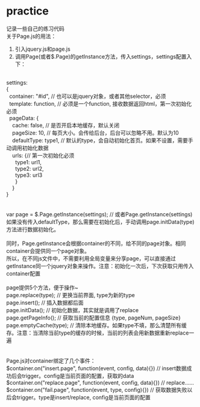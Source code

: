 # practice
记录一些自己的练习代码
<br>
关于Page.js的用法：<br>
1. 引入jquery.js和page.js<br>
2. 调用Page(或者$.Page)的getInstance方法，传入settings，settings配置入下：<br>
<br>
settings:<br>
{<br>
&nbsp;&nbsp;container: "#id", // 也可以是jquery对象，或者其他selector，必须<br>
&nbsp;&nbsp;template: function, // 必须是一个function, 接收数据返回html，第一次初始化必须<br>
&nbsp;&nbsp;pageData: {<br>
&nbsp;&nbsp;&nbsp;&nbsp;cache: false, // 是否开启本地缓存，默认关闭<br>
&nbsp;&nbsp;&nbsp;&nbsp;pageSize: 10, // 每页大小。会传给后台，后台可以忽略不用。默认为10<br>
&nbsp;&nbsp;&nbsp;&nbsp;defaultType: type1, // 默认的type，会自动初始化首页。如果不设置，需要手动调用初始化数据<br>
&nbsp;&nbsp;&nbsp;&nbsp;urls: {// 第一次初始化必须<br> 
&nbsp;&nbsp;&nbsp;&nbsp;&nbsp;&nbsp;type1: url1,<br> 
&nbsp;&nbsp;&nbsp;&nbsp;&nbsp;&nbsp;type2: url2,<br>
&nbsp;&nbsp;&nbsp;&nbsp;&nbsp;&nbsp;type3: url3<br>
&nbsp;&nbsp;&nbsp;&nbsp;&nbsp;&nbsp;}<br>
&nbsp;&nbsp;&nbsp;&nbsp;}<br>
}<br>
<br>
<br>
var page = $.Page.getInstance(settings); // 或者Page.getInstance(settings)<br>
如果没有传入defaultType，那么需要在初始化后，手动调用page.initData(type)方法进行数据初始化。<br>
<br>
同时，Page.getInstance会根据container的不同，给不同的page对象。相同container会提供同一个page对象。<br>
所以，在不同js文件中，不需要利用全局变量来分享page，可以直接通过getInstance同一个jquery对象来操作。注意：初始化一次后，下次获取只用传入container配置<br>
<br>
page提供5个方法，便于操作~<br>
page.replace(type); // 更换当前界面, type为新的type<br>
page.insert(); // 插入数据都后面<br>
page.initData(); // 初始化数据，其实就是调用了replace<br>
page.getPageInfo(); // 获取当前的配置信息 {type, pageNum, pageSize}<br>
page.emptyCache(type); // 清除本地缓存。如果type不填，那么清楚所有缓存。注意：当清除当前type的缓存的时候，当前的列表会用新数据重新replace一遍<br>
<br>
<br>
Page.js对container绑定了几个事件：<br>
$container.on("insert.page", function(event, config, data){}) // insert数据成功后会trigger。config是当前页面的配置，获取的data<br>
$container.on("replace.page", function(event, config, data){}) // replace......<br>
$container.on("fail.page", function(event, type, config){}) // 获取数据失败以后会trigger。type是insert/replace, config是当前页面的配置<br>
